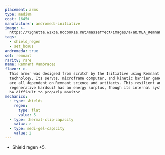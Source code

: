 ```yaml
---
placement: arms
type: medium
cost: 16450
manufacturer: andromeda-initiative
image: >-
  https://vignette.wikia.nocookie.net/masseffect/images/a/ab/MEA_Remnant_Reborn_Arms.png/revision/latest/scale-to-width-down/350?cb=20180513015007
tags:
  - shield_regen
  - set_bonus
andromeda: true
set: remnant
rarity: rare
name: Remnant Vambraces
flavor: >-
  This armor was designed from scratch by the Initiative using Remnant
  technology. Its servos, microframe computer, and kinetic barrier generators
  are all dependent on Remnant science and artifacts. This resilient and
  regenerative hardsuit has an energy surplus, though its internal systems can
  be difficult to properly monitor.
mechanics:
  - type: shields
    regen:
      type: flat
      value: 5
  - type: thermal-clip-capacity
    value: 2
  - type: medi-gel-capacity
    value: 2
---
```

- Shield regen +5.
